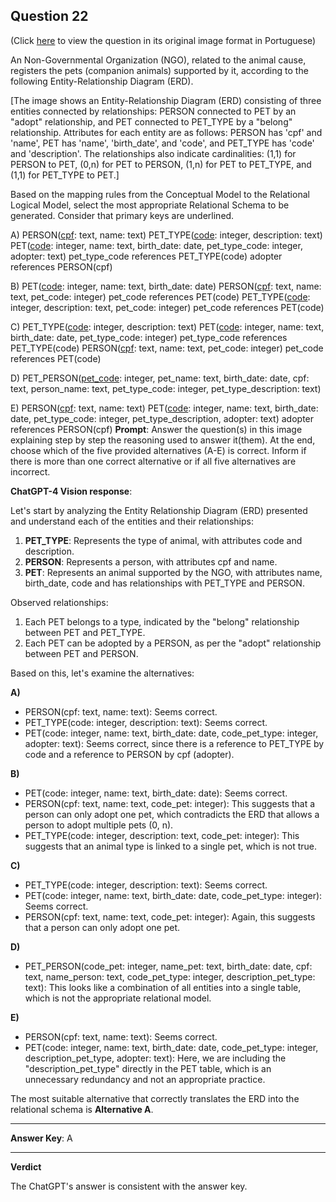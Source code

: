 ## Question 22 ##

(Click [here](q22-image.png) to view the question in its original image format in Portuguese)

An Non-Governmental Organization (NGO), related to the animal cause, registers the pets (companion animals) supported by it, according to the following Entity-Relationship Diagram (ERD).

\[The image shows an Entity-Relationship Diagram (ERD) consisting of three entities connected by relationships: PERSON connected to PET by an "adopt" relationship, and PET connected to PET_TYPE by a "belong" relationship. Attributes for each entity are as follows: PERSON has 'cpf' and 'name', PET has 'name', 'birth_date', and 'code', and PET_TYPE has 'code' and 'description'. The relationships also indicate cardinalities: (1,1) for PERSON to PET, (0,n) for PET to PERSON, (1,n) for PET to PET_TYPE, and (1,1) for PET_TYPE to PET.\]

Based on the mapping rules from the Conceptual Model to the Relational Logical Model, select the most appropriate Relational Schema to be generated. Consider that primary keys are underlined.

A)
PERSON(<u>cpf</u>: text, name: text)
PET_TYPE(<u>code</u>: integer, description: text)
PET(<u>code</u>: integer, name: text, birth_date: date, pet_type_code: integer, adopter: text)
pet_type_code references PET_TYPE(code) 
adopter references PERSON(cpf)

B)
PET(<u>code</u>: integer, name: text, birth_date: date) 
PERSON(<u>cpf</u>: text, name: text, pet_code: integer)
pet_code references PET(code)
PET_TYPE(<u>code</u>: integer, description: text, pet_code: integer)
pet_code references PET(code)

C)
PET_TYPE(<u>code</u>: integer, description: text)
PET(<u>code</u>: integer, name: text, birth_date: date, pet_type_code: integer)
pet_type_code references PET_TYPE(code) 
PERSON(<u>cpf</u>: text, name: text, pet_code: integer)
pet_code references PET(code)

D)
PET_PERSON(<u>pet_code</u>: integer, pet_name: text, birth_date: date, cpf: text, person_name: text, pet_type_code: integer, pet_type_description: text)

E) 
PERSON(<u>cpf</u>: text, name: text)
PET(<u>code</u>: integer, name: text, birth_date: date, pet_type_code: integer, pet_type_description, adopter: text)
adopter references PERSON(cpf)
**Prompt**: Answer the question(s) in this image explaining step by step the reasoning used to answer it(them). At the end, choose which of the five provided alternatives (A-E) is correct. Inform if there is more than one correct alternative or if all five alternatives are incorrect.

**ChatGPT-4 Vision response**: 

Let's start by analyzing the Entity Relationship Diagram (ERD) presented and understand each of the entities and their relationships:

1. **PET_TYPE**: Represents the type of animal, with attributes code and description.
2. **PERSON**: Represents a person, with attributes cpf and name.
3. **PET**: Represents an animal supported by the NGO, with attributes name, birth_date, code and has relationships with PET_TYPE and PERSON.

Observed relationships:
1. Each PET belongs to a type, indicated by the "belong" relationship between PET and PET_TYPE.
2. Each PET can be adopted by a PERSON, as per the "adopt" relationship between PET and PERSON.

Based on this, let's examine the alternatives:

**A)**
- PERSON(cpf: text, name: text): Seems correct.
- PET_TYPE(code: integer, description: text): Seems correct.
- PET(code: integer, name: text, birth_date: date, code_pet_type: integer, adopter: text): Seems correct, since there is a reference to PET_TYPE by code and a reference to PERSON by cpf (adopter).

**B)**
- PET(code: integer, name: text, birth_date: date): Seems correct.
- PERSON(cpf: text, name: text, code_pet: integer): This suggests that a person can only adopt one pet, which contradicts the ERD that allows a person to adopt multiple pets (0, n).
- PET_TYPE(code: integer, description: text, code_pet: integer): This suggests that an animal type is linked to a single pet, which is not true.

**C)**
- PET_TYPE(code: integer, description: text): Seems correct.
- PET(code: integer, name: text, birth_date: date, code_pet_type: integer): Seems correct.
- PERSON(cpf: text, name: text, code_pet: integer): Again, this suggests that a person can only adopt one pet.

**D)**
- PET_PERSON(code_pet: integer, name_pet: text, birth_date: date, cpf: text, name_person: text, code_pet_type: integer, description_pet_type: text): This looks like a combination of all entities into a single table, which is not the appropriate relational model.

**E)**
- PERSON(cpf: text, name: text): Seems correct.
- PET(code: integer, name: text, birth_date: date, code_pet_type: integer, description_pet_type, adopter: text): Here, we are including the "description_pet_type" directly in the PET table, which is an unnecessary redundancy and not an appropriate practice.

The most suitable alternative that correctly translates the ERD into the relational schema is **Alternative A**.

---

**Answer Key**: A

---

**Verdict**

The ChatGPT's answer is consistent with the answer key.
